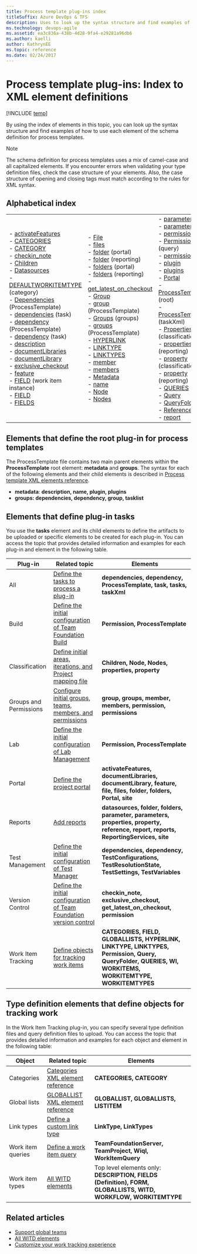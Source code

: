 ```yaml
---
title: Process template plug-ins index
titleSuffix: Azure DevOps & TFS
description: Uses to look up the syntax structure and find examples of how to use each element.
ms.technology: devops-agile 
ms.assetid: ea3c836a-438b-4d28-9fa4-e29281a96db6
ms.author: kaelli
author: KathrynEE
ms.topic: reference
ms.date: 02/24/2017
---
```


# Process template plug-ins: Index to XML element definitions

[!INCLUDE [temp](../../includes/customization-phase-0-and-1-plus-version-header.md)]

By using the index of elements in this topic, you can look up the syntax structure and find examples of how to use each element of the schema definition for process templates.

> [!NOTE]  
>  The schema definition for process templates uses a mix of camel-case and all capitalized elements. If you encounter errors when validating your type definition files, check the case structure of your elements. Also, the case structure of opening and closing tags must match according to the rules for XML syntax.

## Alphabetical index

<table>
<tr>
<td>
-   <a href="define-project-portal-plug-in.md" data-raw-source="[activateFeatures](define-project-portal-plug-in.md)">activateFeatures</a><br/>-   <a href="../xml/use-categories-to-group-work-item-types.md" data-raw-source="[CATEGORIES](../xml/use-categories-to-group-work-item-types.md)">CATEGORIES</a><br/>-   <a href="../xml/use-categories-to-group-work-item-types.md" data-raw-source="[CATEGORY](../xml/use-categories-to-group-work-item-types.md)">CATEGORY</a><br/>-   <a href="define-initial-configuration-version-control.md" data-raw-source="[checkin_note](define-initial-configuration-version-control.md)">checkin_note</a><br/>-   <a href="define-classification-plug-in.md" data-raw-source="[Children](define-classification-plug-in.md)">Children</a><br/>-   <a href="add-reports-to-the-process-template.md" data-raw-source="[Datasources](add-reports-to-the-process-template.md)">Datasources</a><br/>-   <a href="../xml/categories-xml-element-reference.md" data-raw-source="[DEFAULTWORKITEMTYPE](../xml/categories-xml-element-reference.md)">DEFAULTWORKITEMTYPE</a> (category)<br/>-   <a href="process-template-xml-elements-reference.md" data-raw-source="[Dependencies](process-template-xml-elements-reference.md)">Dependencies</a> (ProcessTemplate)<br/>-   <a href="define-tasks-to-process-a-plug-in.md" data-raw-source="[dependencies](define-tasks-to-process-a-plug-in.md)">dependencies</a> (task)<br/>-   <a href="process-template-xml-elements-reference.md" data-raw-source="[dependency](process-template-xml-elements-reference.md)">dependency</a> (ProcessTemplate)<br/>-   <a href="define-tasks-to-process-a-plug-in.md" data-raw-source="[dependency](define-tasks-to-process-a-plug-in.md)">dependency</a> (task)<br/>-   <a href="process-template-xml-elements-reference.md" data-raw-source="[description](process-template-xml-elements-reference.md)">description</a><br/>-   <a href="define-project-portal-plug-in.md" data-raw-source="[documentLibraries](define-project-portal-plug-in.md)">documentLibraries</a><br/>-   <a href="define-project-portal-plug-in.md" data-raw-source="[documentLibrary](define-project-portal-plug-in.md)">documentLibrary</a><br/>-   <a href="define-initial-configuration-version-control.md" data-raw-source="[exclusive_checkout](define-initial-configuration-version-control.md)">exclusive_checkout</a><br/>-   <a href="define-project-portal-plug-in.md" data-raw-source="[feature](define-project-portal-plug-in.md)">feature</a><br/>-   <a href="add-work-item-instance-process-template.md" data-raw-source="[FIELD](add-work-item-instance-process-template.md)">FIELD</a> (work item instance)<br/>-   <a href="../xml/all-field-xml-elements-reference.md" data-raw-source="[FIELD](../xml/all-field-xml-elements-reference.md)">FIELD</a><br/>-   <a href="../xml/all-field-xml-elements-reference.md" data-raw-source="[FIELDS](../xml/all-field-xml-elements-reference.md)">FIELDS</a><br/></td>
<td>
-   <a href="define-project-portal-plug-in.md" data-raw-source="[File](define-project-portal-plug-in.md)">File</a><br/>-   <a href="define-project-portal-plug-in.md" data-raw-source="[files](define-project-portal-plug-in.md)">files</a><br/>-   <a href="define-project-portal-plug-in.md" data-raw-source="[folder](define-project-portal-plug-in.md)">folder</a> (portal)<br/>-   <a href="add-reports-to-the-process-template.md" data-raw-source="[folder](add-reports-to-the-process-template.md)">folder</a> (reporting)<br/>-   <a href="define-project-portal-plug-in.md" data-raw-source="[folders](define-project-portal-plug-in.md)">folders</a> (portal)<br/>-   <a href="add-reports-to-the-process-template.md" data-raw-source="[folders](add-reports-to-the-process-template.md)">folders</a> (reporting)<br/>-   <a href="define-initial-configuration-version-control.md" data-raw-source="[get_latest_on_checkout](define-initial-configuration-version-control.md)">get_latest_on_checkout</a><br/>-   <a href="define-groups-teams-permissions-plug-in.md" data-raw-source="[Group](define-groups-teams-permissions-plug-in.md)">Group</a><br/>-   <a href="process-template-xml-elements-reference.md" data-raw-source="[group](process-template-xml-elements-reference.md)">group</a> (ProcessTemplate)<br/>-   <a href="define-groups-teams-permissions-plug-in.md" data-raw-source="[Groups](define-groups-teams-permissions-plug-in.md)">Groups</a> (groups)<br/>-   <a href="process-template-xml-elements-reference.md" data-raw-source="[groups](process-template-xml-elements-reference.md)">groups</a> (ProcessTemplate)<br/>-   <a href="add-work-item-instance-process-template.md" data-raw-source="[HYPERLINK](add-work-item-instance-process-template.md)">HYPERLINK</a><br/>-   <a href="add-link-type-definitions-to-a-process-template.md" data-raw-source="[LINKTYPE](add-link-type-definitions-to-a-process-template.md)">LINKTYPE</a><br/>-   <a href="add-link-type-definitions-to-a-process-template.md" data-raw-source="[LINKTYPES](add-link-type-definitions-to-a-process-template.md)">LINKTYPES</a><br/>-   <a href="define-groups-teams-permissions-plug-in.md" data-raw-source="[member](define-groups-teams-permissions-plug-in.md)">member</a><br/>-   <a href="define-groups-teams-permissions-plug-in.md" data-raw-source="[members](define-groups-teams-permissions-plug-in.md)">members</a><br/>-   <a href="process-template-xml-elements-reference.md" data-raw-source="[Metadata](process-template-xml-elements-reference.md)">Metadata</a><br/>-   <a href="../xml/apply-rule-work-item-field.md" data-raw-source="[name](../xml/apply-rule-work-item-field.md)">name</a><br/>-   <a href="define-classification-plug-in.md" data-raw-source="[Node](define-classification-plug-in.md)">Node</a><br/>-   <a href="define-classification-plug-in.md" data-raw-source="[Nodes](define-classification-plug-in.md)">Nodes</a><br/></td>
<td>
-   <a href="add-reports-to-the-process-template.md" data-raw-source="[parameter](add-reports-to-the-process-template.md)">parameter</a><br/>-   <a href="add-reports-to-the-process-template.md" data-raw-source="[parameters](add-reports-to-the-process-template.md)">parameters</a><br/>-   <a href="define-groups-teams-permissions-plug-in.md" data-raw-source="[permission](define-groups-teams-permissions-plug-in.md)">permission</a><br/>-   <a href="add-work-item-queries-process-template.md" data-raw-source="[Permission](add-work-item-queries-process-template.md)">Permission</a> (query)<br/>-   <a href="define-groups-teams-permissions-plug-in.md" data-raw-source="[permissions](define-groups-teams-permissions-plug-in.md)">permissions</a><br/>-   <a href="process-template-xml-elements-reference.md" data-raw-source="[plugin](process-template-xml-elements-reference.md)">plugin</a><br/>-   <a href="process-template-xml-elements-reference.md" data-raw-source="[plugins](process-template-xml-elements-reference.md)">plugins</a><br/>-   <a href="../xml/define-default-copy-value-field.md" data-raw-source="[Portal](../xml/define-default-copy-value-field.md)">Portal</a><br/>-   <a href="../xml/all-form-xml-elements-reference.md" data-raw-source="[ProcessTemplate](../xml/all-form-xml-elements-reference.md)">ProcessTemplate</a> (root)<br/>-   <a href="define-tasks-to-process-a-plug-in.md" data-raw-source="[ProcessTemplate](define-tasks-to-process-a-plug-in.md)">ProcessTemplate</a> (taskXml)<br/>-   <a href="define-classification-plug-in.md" data-raw-source="[Properties](define-classification-plug-in.md)">Properties</a> (classification)<br/>-   <a href="add-reports-to-the-process-template.md" data-raw-source="[properties](add-reports-to-the-process-template.md)">properties</a> (reporting)<br/>-   <a href="define-classification-plug-in.md" data-raw-source="[property](define-classification-plug-in.md)">property</a> (classification)<br/>-   <a href="add-reports-to-the-process-template.md" data-raw-source="[property](add-reports-to-the-process-template.md)">property</a> (reporting)<br/>-   <a href="add-work-item-queries-process-template.md" data-raw-source="[QUERIES](add-work-item-queries-process-template.md)">QUERIES</a><br/>-   <a href="add-work-item-queries-process-template.md" data-raw-source="[Query](add-work-item-queries-process-template.md)">Query</a><br/>-   <a href="add-work-item-queries-process-template.md" data-raw-source="[QueryFolder](add-work-item-queries-process-template.md)">QueryFolder</a><br/>-   <a href="add-reports-to-the-process-template.md" data-raw-source="[Reference](add-reports-to-the-process-template.md)">Reference</a><br/>-   <a href="add-reports-to-the-process-template.md" data-raw-source="[report](add-reports-to-the-process-template.md)">report</a><br/></td>
<td>
-   <a href="add-reports-to-the-process-template.md" data-raw-source="[ReportingServices](add-reports-to-the-process-template.md)">ReportingServices</a><br/>-   <a href="add-reports-to-the-process-template.md" data-raw-source="[reports](add-reports-to-the-process-template.md)">reports</a><br/>-   <a href="add-reports-to-the-process-template.md" data-raw-source="[site](add-reports-to-the-process-template.md)">site</a> (reporting)<br/>-   <a href="define-project-portal-plug-in.md" data-raw-source="[site](define-project-portal-plug-in.md)">site</a>  (portal)<br/>-   <a href="define-tasks-to-process-a-plug-in.md" data-raw-source="[task](define-tasks-to-process-a-plug-in.md)">task</a><br/>-   <a href="process-template-xml-elements-reference.md" data-raw-source="[tasklist](process-template-xml-elements-reference.md)">tasklist</a><br/>-   <a href="define-tasks-to-process-a-plug-in.md" data-raw-source="[taskXml](define-tasks-to-process-a-plug-in.md)">taskXml</a><br/>-   <a href="define-work-item-query-process-template.md" data-raw-source="[TeamFoundationServer](define-work-item-query-process-template.md)">TeamFoundationServer</a><br/>-   <a href="define-work-item-query-process-template.md" data-raw-source="[TeamProject](define-work-item-query-process-template.md)">TeamProject</a><br/>-   <a href="define-initial-configuration-test-manager.md" data-raw-source="[TestConfigurations](define-initial-configuration-test-manager.md)">TestConfigurations</a><br/>-   <a href="define-initial-configuration-test-manager.md" data-raw-source="[TestResolutionStates](define-initial-configuration-test-manager.md)">TestResolutionStates</a><br/>-   <a href="define-initial-configuration-test-manager.md" data-raw-source="[TestSettings](define-initial-configuration-test-manager.md)">TestSettings</a><br/>-   <a href="define-initial-configuration-test-manager.md" data-raw-source="[TestVariables](define-initial-configuration-test-manager.md)">TestVariables</a><br/>-   <a href="add-work-item-instance-process-template.md" data-raw-source="[WI](add-work-item-instance-process-template.md)">WI</a><br/>-   <a href="define-work-item-query-process-template.md" data-raw-source="[Wiql](define-work-item-query-process-template.md)">Wiql</a><br/>-   <a href="define-work-item-query-process-template.md" data-raw-source="[WorkItemQuery](define-work-item-query-process-template.md)">WorkItemQuery</a><br/>-   <a href="add-work-item-instance-process-template.md" data-raw-source="[WORKITEMS](add-work-item-instance-process-template.md)">WORKITEMS</a><br/>-   <a href="../xml/use-categories-to-group-work-item-types.md" data-raw-source="[WORKITEMTYPE](../xml/use-categories-to-group-work-item-types.md)">WORKITEMTYPE</a> (category)<br/>-   <a href="../xml/all-witd-xml-elements-reference.md" data-raw-source="[WORKITEMTYPE](../xml/all-witd-xml-elements-reference.md)">WORKITEMTYPE</a> (definition)<br/></td>
</tr>
</table>

<a name="pt"></a>

## Elements that define the root plug-in for process templates

The ProcessTemplate file contains two main parent elements within the **ProcessTemplate** root element: **metadata** and **groups**. The syntax for each of the following elements and their child elements is described in [Process template XML elements reference](process-template-xml-elements-reference.md).

- **metadata**: **description, name, plugin, plugins**
- **groups: dependencies, dependency, group, tasklist**

<a name="tasks"></a>

## Elements that define plug-in tasks

You use the **tasks** element and its child elements to define the artifacts to be uploaded or specific elements to be created for each plug-in. You can access the topic that provides detailed information and examples for each plug-in and element in the following table.

| Plug-in                | Related topic                                                                                                          | Elements                                                                                                                                                |
| ---------------------- | ---------------------------------------------------------------------------------------------------------------------- | ------------------------------------------------------------------------------------------------------------------------------------------------------- |
| All                    | [Define the tasks to process a plug-in](define-tasks-to-process-a-plug-in.md)                                          | **dependencies, dependency, ProcessTemplate, task, tasks, taskXml**                                                                                     |
| Build                  | [Define the initial configuration of Team Foundation Build](define-initial-configuration-build.md)                     | **Permission, ProcessTemplate**                                                                                                                         |
| Classification         | [Define initial areas, iterations, and Project mapping file](define-classification-plug-in.md)                         | **Children, Node, Nodes, properties, property**                                                                                                         |
| Groups and Permissions | [Configure initial groups, teams, members, and permissions](configure-initial-groups-teams-members-permissions.md)     | **group, groups, member, members, permission, permissions**                                                                                             |
| Lab                    | [Define the initial configuration of Lab Management](define-initial-configuration-lab-management.md)                   | **Permission, ProcessTemplate**                                                                                                                         |
| Portal                 | [Define the project portal](define-project-portal-plug-in.md)                                                          | **activateFeatures, documentLibraries, documentLibrary, feature, file, files, folder, folders, Portal, site**                                           |
| Reports                | [Add reports](add-reports-to-the-process-template.md)                                                                  | **datasources, folder, folders, parameter, parameters, properties, property, reference, report, reports, ReportingServices, site**                      |
| Test Management        | [Define the initial configuration of Test Manager](define-initial-configuration-test-manager.md)                       | **dependencies, dependency, TestConfigurations, TestResolutionState, TestSettings, TestVariables**                                                      |
| Version Control        | [Define the initial configuration of Team Foundation version control](define-initial-configuration-version-control.md) | **checkin_note, exclusive_checkout, get_latest_on_checkout, permission**                                                                                |
| Work Item Tracking     | [Define objects for tracking work items](define-objects-track-work-items-plug-in.md)                                   | **CATEGORIES, FIELD, GLOBALLISTS, HYPERLINK, LINKTYPE, LINKTYPES, Permission, Query, QueryFolder, QUERIES, WI, WORKITEMS, WORKITEMTYPE, WORKITEMTYPES** |

## <a name="typedefinitions"></a> Type definition elements that define objects for tracking work

In the Work Item Tracking plug-in, you can specify several type definition files and query definition files to upload. You can access the topic that provides detailed information and examples for each object and element in the following table:

| Object            | Related topic                                                                  | Elements                                                                                                       |
| ----------------- | ------------------------------------------------------------------------------ | -------------------------------------------------------------------------------------------------------------- |
| Categories        | [Categories XML element reference](../xml/categories-xml-element-reference.md) | **CATEGORIES, CATEGORY**                                                                                       |
| Global lists      | [GLOBALLIST XML element reference](../xml/define-global-lists.md)              | **GLOBALLIST, GLOBALLISTS, LISTITEM**                                                                          |
| Link types        | [Define a custom link type](../xml/define-custom-link-type.md)                 | **LinkType, LinkTypes**                                                                                        |
| Work item queries | [Define a work item query](define-work-item-query-process-template.md)         | **TeamFoundationServer, TeamProject, Wiql, WorkItemQuery**                                                     |
| Work item types   | [All WITD elements](../xml/all-witd-xml-elements-reference.md)                 | Top level elements only: **DESCRIPTION, FIELDS (Definition), FORM, GLOBALLISTS, WITD, WORKFLOW, WORKITEMTYPE** |

## Related articles

- [Support global teams](../xml/localization-and-globalization-of-witd-child-elements.md)
- [All WITD elements](../xml/all-witd-xml-elements-reference.md)
- [Customize your work tracking experience](../customize-work.md)
